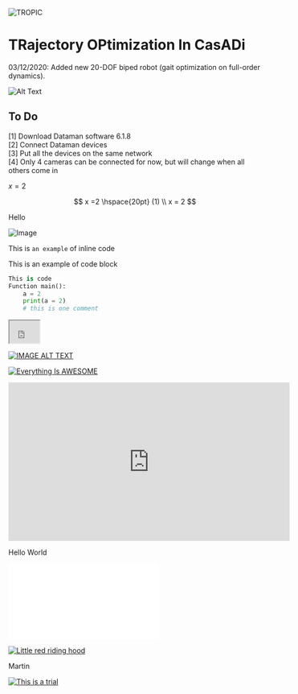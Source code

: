 ![TROPIC](https://github.com/fevrem/TOPIC/blob/master/logo.png)

# TRajectory OPtimization In CasADi

03/12/2020: Added new 20-DOF biped robot (gait optimization on full-order dynamics).


![Alt Text](https://github.com/fevrem/TOPIC/blob/master/examples/spatial-20-dof-biped/anim_biped_20_DOF.gif)


## To Do
[1] Download Dataman software 6.1.8  
[2] Connect Dataman devices  
[3] Put all the devices on the same network  
[4] Only 4 cameras can be connected for now, but will change when all others come in

$x = 2$

$$
x =2  \hspace{20pt} (1) \\ 
x = 2
$$

Hello



![Image](capture.PNG)

This is `an example` of inline code

This is an example of code block
```python
This is code
Function main():
    a = 2
    print(a = 2)
    # this is one comment    
```

<iframe width="60" height="45" src="https://www.youtube.com/watch?v=WqNVMojHZgc"></iframe>

[![IMAGE ALT TEXT](https://img.youtube.com/vi/WqNVMojHZgc)](https://www.youtube.com/watch?v=WqNVMojHZgc "Hello Title")



    
[![Everything Is AWESOME](https://yt-embed.herokuapp.com/embed?v=StTqXEQ2l-Y)](https://www.youtube.com/watch?v=StTqXEQ2l-Y "Everything Is AWESOME")

    

<iframe width="560" height="315"
src="https://www.youtube.com/embed/MUQfKFzIOeU" 
frameborder="0" 
allow="accelerometer; autoplay; encrypted-media; gyroscope; picture-in-picture" 
allowfullscreen></iframe>

Hello
World



![PDF](/:storage/hoge.pdf)

[![Little red riding hood](http://i.imgur.com/7YTMFQp.png)](https://vimeo.com/3514904 "Little red riding hood - Click to Watch!")


Martin


[![This is a trial](https://img.youtube.com/vi/WqNVMojHZgc/0.jpg)](http://www.cognex.com/support/downloads/ns/371/374/3D-A1000%20Welcome%20video.mp4)



